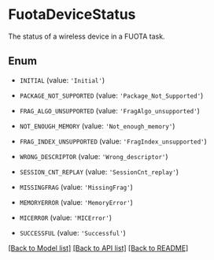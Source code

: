 # FuotaDeviceStatus

The status of a wireless device in a FUOTA task.

## Enum

* `INITIAL` (value: `'Initial'`)

* `PACKAGE_NOT_SUPPORTED` (value: `'Package_Not_Supported'`)

* `FRAG_ALGO_UNSUPPORTED` (value: `'FragAlgo_unsupported'`)

* `NOT_ENOUGH_MEMORY` (value: `'Not_enough_memory'`)

* `FRAG_INDEX_UNSUPPORTED` (value: `'FragIndex_unsupported'`)

* `WRONG_DESCRIPTOR` (value: `'Wrong_descriptor'`)

* `SESSION_CNT_REPLAY` (value: `'SessionCnt_replay'`)

* `MISSINGFRAG` (value: `'MissingFrag'`)

* `MEMORYERROR` (value: `'MemoryError'`)

* `MICERROR` (value: `'MICError'`)

* `SUCCESSFUL` (value: `'Successful'`)

[[Back to Model list]](../README.md#documentation-for-models) [[Back to API list]](../README.md#documentation-for-api-endpoints) [[Back to README]](../README.md)



